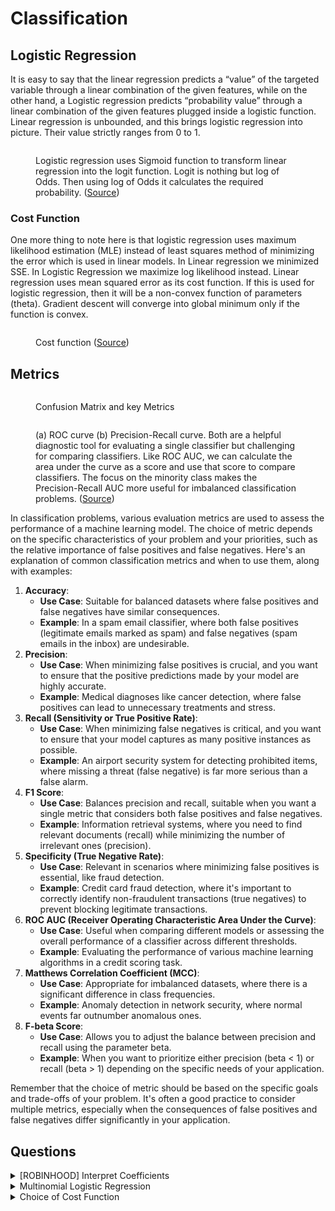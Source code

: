 # Classification

## Logistic Regression

It is easy to say that the linear regression predicts a “value” of the targeted variable through a linear combination of the given features, while on the other hand, a Logistic regression predicts “probability value” through a linear combination of the given features plugged inside a logistic function. Linear regression is unbounded, and this brings logistic regression into picture. Their value strictly ranges from 0 to 1.

<figure><img src="../_build/html/_images/image3.PNG" alt=""><figcaption><p>Logistic regression uses Sigmoid function to transform linear regression into the logit function. Logit is nothing but log of Odds. Then using log of Odds it calculates the required probability. (<a href="https://www.vebuso.com/2020/02/linear-to-logistic-regression-explained-step-by-step/">Source</a>)</p></figcaption></figure>

### Cost Function

One more thing to note here is that logistic regression uses maximum likelihood estimation (MLE) instead of least squares method of minimizing the error which is used in linear models. In Linear regression we minimized SSE. In Logistic Regression we maximize log likelihood instead. Linear regression uses mean squared error as its cost function. If this is used for logistic regression, then it will be a non-convex function of parameters (theta). Gradient descent will converge into global minimum only if the function is convex.

<figure><img src="../_build/html/_images/image4.PNG" alt=""><figcaption><p>Cost function (<a href="https://pvgisours.tistory.com/59">Source</a>)</p></figcaption></figure>

## Metrics

<figure><img src="../_build/html/_images/image5.PNG" alt=""><figcaption><p>Confusion Matrix and key Metrics</p></figcaption></figure>

<figure><img src="../_build/html/_images/image6.PNG" alt=""><figcaption><p>(a) ROC curve (b) Precision-Recall curve. Both are a helpful diagnostic tool for evaluating a single classifier but challenging for comparing classifiers. Like ROC AUC, we can calculate the area under the curve as a score and use that score to compare classifiers. The focus on the minority class makes the Precision-Recall AUC more useful for imbalanced classification problems. (<a href="https://machinelearningmastery.com/tour-of-evaluation-metrics-for-imbalanced-classification/">Source</a>)</p></figcaption></figure>

In classification problems, various evaluation metrics are used to assess the performance of a machine learning model. The choice of metric depends on the specific characteristics of your problem and your priorities, such as the relative importance of false positives and false negatives. Here's an explanation of common classification metrics and when to use them, along with examples:

1. **Accuracy**:
   * **Use Case**: Suitable for balanced datasets where false positives and false negatives have similar consequences.
   * **Example**: In a spam email classifier, where both false positives (legitimate emails marked as spam) and false negatives (spam emails in the inbox) are undesirable.
2. **Precision**:
   * **Use Case**: When minimizing false positives is crucial, and you want to ensure that the positive predictions made by your model are highly accurate.
   * **Example**: Medical diagnoses like cancer detection, where false positives can lead to unnecessary treatments and stress.
3. **Recall (Sensitivity or True Positive Rate)**:
   * **Use Case**: When minimizing false negatives is critical, and you want to ensure that your model captures as many positive instances as possible.
   * **Example**: An airport security system for detecting prohibited items, where missing a threat (false negative) is far more serious than a false alarm.
4. **F1 Score**:
   * **Use Case**: Balances precision and recall, suitable when you want a single metric that considers both false positives and false negatives.
   * **Example**: Information retrieval systems, where you need to find relevant documents (recall) while minimizing the number of irrelevant ones (precision).
5. **Specificity (True Negative Rate)**:
   * **Use Case**: Relevant in scenarios where minimizing false positives is essential, like fraud detection.
   * **Example**: Credit card fraud detection, where it's important to correctly identify non-fraudulent transactions (true negatives) to prevent blocking legitimate transactions.
6. **ROC AUC (Receiver Operating Characteristic Area Under the Curve)**:
   * **Use Case**: Useful when comparing different models or assessing the overall performance of a classifier across different thresholds.
   * **Example**: Evaluating the performance of various machine learning algorithms in a credit scoring task.
7. **Matthews Correlation Coefficient (MCC)**:
   * **Use Case**: Appropriate for imbalanced datasets, where there is a significant difference in class frequencies.
   * **Example**: Anomaly detection in network security, where normal events far outnumber anomalous ones.
8. **F-beta Score**:
   * **Use Case**: Allows you to adjust the balance between precision and recall using the parameter beta.
   * **Example**: When you want to prioritize either precision (beta < 1) or recall (beta > 1) depending on the specific needs of your application.

Remember that the choice of metric should be based on the specific goals and trade-offs of your problem. It's often a good practice to consider multiple metrics, especially when the consequences of false positives and false negatives differ significantly in your application.

## Questions

<details>

<summary>[ROBINHOOD] Interpret Coefficients</summary>

How would you interpret coefficients of logistic regression for categorical and boolean variables?

**Answer**

**Reference:** [Explanation](https://www.displayr.com/how-to-interpret-logistic-regression-coefficients/)

Let's explain this using an example. The table below shows the main outputs from the logistic regression. It is very obvious which are the categorial variables out here: ![](../contents/Algorithms/images/image1.png)

The first category (usually not shown) has a coefficient of $$0$$. So, if we can say, for example, that:

* The effect of having a DSL service versus having no DSL service $$(0.92 - 0 = 0.92)$$ is a little more than twice as big in terms of leading to churn as is the effect of being a senior citizen $$(0.41)$$.
* The effect of having a Fiber optic service is approximately twice as big as having a DSL service.
* If somebody has a One-year contract and a DSL service, these two effects almost completely cancel each other out.

Consider the scenario of a senior citizen with a $$2$$ month tenure, with no internet service, a one-year contract and a monthly charge of $100. If we compute all the effects and add them up we have:

$$0.41$$ (Senior Citizen = Yes) $$- 0.06 (2*-0.03$$; tenure) $$+ 0$$ (no internet service) $$- 0.88$$ (one year contract) $$+ 0 (100*0$$; monthly charge) $$= -0.53$$.

We then need to add the (Intercept), also sometimes called the constant, which gives us $$-0.53- 1.41 = -1.94$$. To make the next bit a little more transparent, I am going to substitute $$-1.94$$ with $$x$$. The logistic transformation is:

Probability $$= \frac{1} {1 + \exp^{-x}} = \frac{1}{1 + \exp^{1.94}} = 0.13 = 13\%$$.

Thus, the senior citizen with a $$2$$ month tenure, no internet service, a one-year contract, and a monthly charge of \$$$100$$, is predicted as having a $$13%$$ chance of cancelling their subscription. By contrast if we redo this, just changing one thing, which is substituting the effect for no internet service $$(0)$$ with that for a fiber optic connection $$(1.86)$$, we compute that they have a $$48%$$ chance of cancelling.

</details>

<details>

<summary>Multinomial Logistic Regression</summary>

Can Logistic Regression be used for multi class classification?

**Answer**

Logistic regression, by default, is limited to two-class classification problems. Some extensions like one-vs-rest can allow logistic regression to be used for multi-class classification problems, although they require that the classification problem first be transformed into multiple binary classification problems.

Multinomial logistic regression algorithm is an extension to the logistic regression model that involves changing the loss function to cross-entropy loss and predict probability distribution to a multinomial probability distribution to natively support multi-class classification problems.

</details>

<details>

<summary>Choice of Cost Function</summary>

In what situations would you recommend using one metric over the another for classification models?

**Answer**

It all depends on the use case. For example, a diagnostic lab will be concerned with incorrect positive diagnosis. Hence, they will aim for a high specificity value. On the other hand, for a model predicting loan default rate the goal is to identify even a small chance of default, hence we need the model to maximize sensitivity.

</details>
